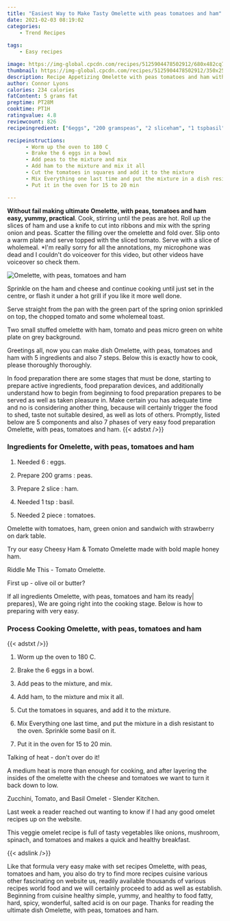 ```yaml
---
title: "Easiest Way to Make Tasty Omelette with peas tomatoes and ham"
date: 2021-02-03 08:19:02
categories:
    - Trend Recipes
    
tags:
    - Easy recipes

image: https://img-global.cpcdn.com/recipes/5125904478502912/680x482cq70/omelette-with-peas-tomatoes-and-ham-recipe-main-photo.jpg
thumbnail: https://img-global.cpcdn.com/recipes/5125904478502912/350x250cq70/omelette-with-peas-tomatoes-and-ham-recipe-main-photo.jpg
description: Recipe Appetizing Omelette with peas tomatoes and ham with 5 ingredients and 7 stages of easy cooking.
author: Connor Lyons
calories: 234 calories
fatContent: 5 grams fat
preptime: PT28M
cooktime: PT1H
ratingvalue: 4.8
reviewcount: 826
recipeingredient: ["6eggs", "200 gramspeas", "2 sliceham", "1 tspbasil", "2 piecetomatoes"]

recipeinstructions: 
      - Worm up the oven to 180 C 
      - Brake the 6 eggs in a bowl 
      - Add peas to the mixture and mix 
      - Add ham to the mixture and mix it all 
      - Cut the tomatoes in squares and add it to the mixture 
      - Mix Everything one last time and put the mixture in a dish resistant to the oven Sprinkle some basil on it 
      - Put it in the oven for 15 to 20 min

---
```




**Without fail making ultimate Omelette, with peas, tomatoes and ham easy, yummy, practical**. Cook, stirring until the peas are hot. Roll up the slices of ham and use a knife to cut into ribbons and mix with the spring onion and peas. Scatter the filling over the omelette and fold over. Slip onto a warm plate and serve topped with the sliced tomato. Serve with a slice of wholemeal. *I&#39;m really sorry for all the annotations, my microphone was dead and I couldn&#39;t do voiceover for this video, but other videos have voiceover so check them.


![Omelette, with peas, tomatoes and ham](https://img-global.cpcdn.com/recipes/5125904478502912/680x482cq70/omelette-with-peas-tomatoes-and-ham-recipe-main-photo.jpg "Omelette, with peas, tomatoes and ham")



Sprinkle on the ham and cheese and continue cooking until just set in the centre, or flash it under a hot grill if you like it more well done.

Serve straight from the pan with the green part of the spring onion sprinkled on top, the chopped tomato and some wholemeal toast.

Two small stuffed omelette with ham, tomato and peas micro green on white plate on grey background.


Greetings all, now you can make dish Omelette, with peas, tomatoes and ham with 5 ingredients and also 7 steps. Below this is exactly how to cook, please thoroughly thoroughly.

In food preparation there are some stages that must be done, starting to prepare active ingredients, food preparation devices, and additionally understand how to begin from beginning to food preparation prepares to be served as well as taken pleasure in. Make certain you has adequate time and no is considering another thing, because will certainly trigger the food to shed, taste not suitable desired, as well as lots of others. Promptly, listed below are 5 components and also 7 phases of very easy food preparation Omelette, with peas, tomatoes and ham.
{{< adstxt />}}

### Ingredients for Omelette, with peas, tomatoes and ham


1. Needed 6 : eggs.

1. Prepare 200 grams : peas.

1. Prepare 2 slice : ham.

1. Needed 1 tsp : basil.

1. Needed 2 piece : tomatoes.


Omelette with tomatoes, ham, green onion and sandwich with strawberry on dark table.

Try our easy Cheesy Ham &amp; Tomato Omelette made with bold maple honey ham.

Riddle Me This - Tomato Omelette.

First up - olive oil or butter?


If all ingredients Omelette, with peas, tomatoes and ham its ready| prepares}, We are going right into the cooking stage. Below is how to preparing with very easy.

### Process Cooking Omelette, with peas, tomatoes and ham

{{< adstxt />}}


1. Worm up the oven to 180 C.



1. Brake the 6 eggs in a bowl.



1. Add peas to the mixture, and mix.



1. Add ham, to the mixture and mix it all.



1. Cut the tomatoes in squares, and add it to the mixture.



1. Mix Everything one last time, and put the mixture in a dish resistant to the oven. Sprinkle some basil on it.



1. Put it in the oven for 15 to 20 min.




Talking of heat - don&#39;t over do it!

A medium heat is more than enough for cooking, and after layering the insides of the omelette with the cheese and tomatoes we want to turn it back down to low.

Zucchini, Tomato, and Basil Omelet - Slender Kitchen.

Last week a reader reached out wanting to know if I had any good omelet recipes up on the website.

This veggie omelet recipe is full of tasty vegetables like onions, mushroom, spinach, and tomatoes and makes a quick and healthy breakfast.


{{< adslink />}}

Like that formula very easy make with set recipes Omelette, with peas, tomatoes and ham, you also do try to find more recipes cuisine various other fascinating on website us, readily available thousands of various recipes world food and we will certainly proceed to add as well as establish. Beginning from cuisine healthy simple, yummy, and healthy to food fatty, hard, spicy, wonderful, salted acid is on our page. Thanks for reading the ultimate dish Omelette, with peas, tomatoes and ham.
